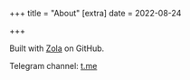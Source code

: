 +++
title = "About"
[extra]
date = 2022-08-24

+++

Built with [Zola](http://getzola.org/) on GitHub.

Telegram channel: [t.me](https://t.me/marginalwords)
